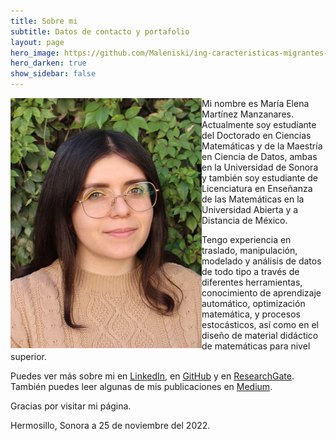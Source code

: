 ```yaml
---
title: Sobre mi
subtitle: Datos de contacto y portafolio
layout: page
hero_image: https://github.com/Maleniski/ing-caracteristicas-migrantes-sonora-arizona/raw/main/docs/imagenes/Math-Tagxedo.jpg
hero_darken: true
show_sidebar: false
---
```


<img style="float: left;" src="https://github.com/Maleniski/ing-caracteristicas-migrantes-sonora-arizona/raw/main/docs/imagenes/maelena.jpg">

Mi nombre es María Elena Martínez Manzanares. Actualmente soy estudiante del Doctorado en Ciencias Matemáticas y de la Maestría en Ciencia de Datos, ambas en la  Universidad de Sonora y también soy estudiante de Licenciatura en Enseñanza de las Matemáticas en la Universidad Abierta y a Distancia de México.

Tengo experiencia en traslado, manipulación, modelado y análisis de datos de todo tipo a través de diferentes herramientas, conocimiento de aprendizaje automático, optimización matemática, y procesos estocásticos, así como en el diseño de material didáctico de matemáticas para nivel superior.

Puedes ver más sobre mi en [LinkedIn](https://www.linkedin.com/in/malenamanzanares/), en [GitHub](https://github.com/Maleniski) y en [ResearchGate](https://www.researchgate.net/profile/Maria-Martinez-Manzanares). También puedes leer algunas de mis publicaciones en [Medium](https://medium.com/@Maleniski).

Gracias por visitar mi página.

Hermosillo, Sonora a 25 de noviembre del 2022.
